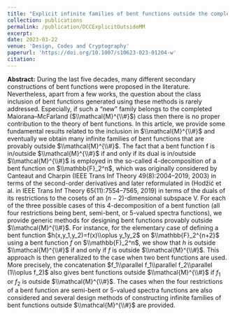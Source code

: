 ```yaml
---
title: "Explicit infinite families of bent functions outside the completed Maiorana–McFarland class"
collection: publications
permalink: /publication/DCCExplicitOutsideMM
excerpt: 
date: 2023-03-22
venue: 'Design, Codes and Cryptography'
paperurl: 'https://doi.org/10.1007/s10623-023-01204-w'
citation: 
---
```


**Abstract:** During the last five decades, many different secondary constructions of bent functions were proposed in the literature. Nevertheless, apart from a few works, the question about the class inclusion of bent functions generated using these methods is rarely addressed. Especially, if such a “new” family belongs to the completed Maiorana–McFarland ($\\mathcal{M}^{\\#}$) class then there is no proper contribution to the theory of bent functions. In this article, we provide some fundamental results related to the inclusion in $\\mathcal{M}^{\\#}$ and eventually we obtain many infinite families of bent functions that are provably outside $\\mathcal{M}^{\\#}$. The fact that a bent function f is in/outside $\\mathcal{M}^{\\#}$ if and only if its dual is in/outside $\\mathcal{M}^{\\#}$ is employed in the so-called 4-decomposition of a bent function on $\\mathbb{F}_2^n$, which was originally considered by Canteaut and Charpin (IEEE Trans Inf Theory 49(8):2004–2019, 2003) in terms of the second-order derivatives and later reformulated in (Hodžić et al. in IEEE Trans Inf Theory 65(11):7554–7565, 2019) in terms of the duals of its restrictions to the cosets of an $(n−2)$-dimensional subspace V. For each of the three possible cases of this 4-decomposition of a bent function (all four restrictions being bent, semi-bent, or 5-valued spectra functions), we provide generic methods for designing bent functions provably outside $\\mathcal{M}^{\\#}$. For instance, for the elementary case of defining a bent function $h(x,y_1,y_2)=f(x)\\oplus y_1y_2$ on $\\mathbb{F}_2^{n+2}$ using a bent function $f$ on $\\mathbb{F}_2^n$, we show that $h$ is outside $\\mathcal{M}^{\\#}$ if and only if $f$ is outside $\\mathcal{M}^{\\#}$. This approach is then generalized to the case when two bent functions are used. More precisely, the concatenation $f_1\\parallel f_1\\parallel f_2\\parallel (1\\oplus f_2)$ also gives bent functions outside $\\mathcal{M}^{\\#}$ if $f_1$ or $f_2$ is outside $\\mathcal{M}^{\\#}$. The cases when the four restrictions of a bent function are semi-bent or 5-valued spectra functions are also considered and several design methods of constructing infinite families of bent functions outside $\\mathcal{M}^{\\#}$ are provided.
